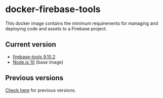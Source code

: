 # docker-firebase-tools

This docker image contains the minimum requirements for managing and deploying code and assets to a Firebase project.

## Current version

- [firebase-tools 9.10.2](https://github.com/firebase/firebase-tools/releases/tag/v9.10.2)
- [Node.js 10](https://hub.docker.com/_/node) (base image)

## Previous versions

[Check here](https://github.com/quintoandar/docker-firebase-tools/releases) for previous versions.

